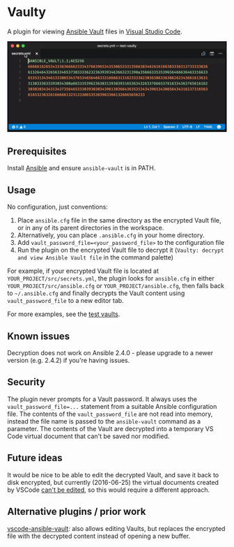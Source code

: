 # Vaulty
A plugin for viewing [Ansible Vault](https://docs.ansible.com/ansible/playbooks_vault.html) files in [Visual Studio Code](https://code.visualstudio.com/).

![Decrypting Vault with Vaulty](demo/vaulty.gif)

## Prerequisites

Install [Ansible](https://www.ansible.com/) and ensure `ansible-vault` is in PATH.

## Usage

No configuration, just conventions:

1. Place `ansible.cfg` file in the same directory as the encrypted Vault file, or in any of its parent directories in the workspace.
1. Alternatively, you can place `.ansible.cfg` in your home directory.
1. Add `vault_password_file=<your_password_file>` to the configuration file 
1. Run the plugin on the encrypted Vault file to decrypt it (`Vaulty: decrypt and view Ansible Vault file` in the command palette)

For example, if your encrypted Vault file is located at `YOUR_PROJECT/src/secrets.yml`, the plugin looks for `ansible.cfg` in either `YOUR_PROJECT/src/ansible.cfg` or `YOUR_PROJECT/ansible.cfg`, then falls back to `~/.ansible.cfg` and finally decrypts the Vault content using `vault_password_file` to a new editor tab.

For more examples, see the [test vaults](https://github.com/codeflows/vaulty/tree/master/test/vaults).

## Known issues

Decryption does not work on Ansible 2.4.0 - please upgrade to a newer version (e.g. 2.4.2) if you're having issues.

## Security

The plugin never prompts for a Vault password. It always uses the `vault_password_file=...` statement from a suitable Ansible configuration file. The contents of the `vault_password_file` are not read into memory, instead the file name is passed to the `ansible-vault` command as a parameter. The contents of the Vault are decrypted into a temporary VS Code virtual document that can't be saved nor modified.

## Future ideas

It would be nice to be able to edit the decrypted Vault, and save it back to disk encrypted, but currently (2016-06-25) the virtual documents created by VSCode [can't be edited](https://github.com/Microsoft/vscode/issues/10547), so this would require a different approach.

## Alternative plugins / prior work

[vscode-ansible-vault](https://github.com/dhoeric/vscode-ansible-vault): also allows editing Vaults, but replaces the encrypted file with the decrypted content instead of opening a new buffer.
